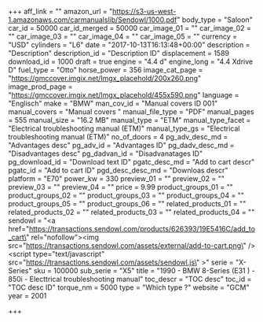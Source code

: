 +++
aff_link = ""
amazon_url = "https://s3-us-west-1.amazonaws.com/carmanualslib/Sendowl/1000.pdf"
body_type = "Saloon"
car_id = 50000
car_id_merged = 50000
car_image_01 = ""
car_image_02 = ""
car_image_03 = ""
car_image_04 = ""
car_image_05 = ""
currency = "USD"
cylinders = "L6"
date = "2017-10-13T16:13:48+00:00"
description = "Description"
description_id = "Description ID"
displacement = 1589
download_id = 1000
draft = true
engine = "4.4 d"
engine_long = "4.4 Xdrive D"
fuel_type = "Otto"
horse_power = 356
image_cat_page = "https://gmccover.imgix.net/Imgx_placehold/200x260.png"
image_prod_page = "https://gmccover.imgix.net/Imgx_placehold/455x590.png"
language = "Englisch"
make = "BMW"
man_cov_id = "Manual covers ID 001"
manual_covers = "Manual covers "
manual_file_type = "PDF"
manual_pages = 555
manual_size = "16.2 MB"
manual_type = "ETM"
manual_type_facet = "Electrical troubleshooting manual (ETM)"
manual_type_gs = "Electrical troubleshooting manual (ETM)"
no_of_doors = 4
pg_adv_desc_md = "Advantages desc"
pg_adv_id = "Advantages ID"
pg_dadv_desc_md = "Disadvantages desc"
pg_dadvan_id = "Disadvanatages ID"
pg_download_id = "Download text ID"
pgatc_desc_md = "Add to cart descr"
pgatc_id = "Add to cart ID"
pgd_desc_desc_md = "Downloas descr"
platform = "E70"
power_kw = 330
preview_01 = ""
preview_02 = ""
preview_03 = ""
preview_04 = ""
price = 9.99
product_groups_01 = ""
product_groups_02 = ""
product_groups_03 = ""
product_groups_04 = ""
product_groups_05 = ""
product_groups_06 = ""
related_products_01 = ""
related_products_02 = ""
related_products_03 = ""
related_products_04 = ""
sendowl = "<a href=\"https://transactions.sendowl.com/products/626393/19E5416C/add_to_cart\" rel=\"nofollow\"><img src=\"https://transactions.sendowl.com/assets/external/add-to-cart.png\" /></a><script type=\"text/javascript\" src=\"https://transactions.sendowl.com/assets/sendowl.js\" ></script>"
serie = "X-Series"
sku = 100000
sub_serie = "X5"
title = "1990 - BMW 8-Series  (E31 ) - 850i - Electtrical troubleshooting manual"
toc_descr = "TOC desc"
toc_id = "TOC desc ID"
torque_nm = 5000
type = "Which type ?"
website = "GCM"
year = 2001

+++
